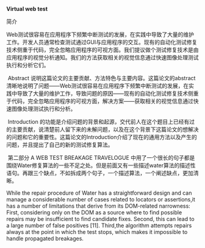 **Virtual web test**



简介

Web测试很容易在应用程序下频繁中断测试的发展，在实践中导致了大量的维护工作。开发人员通常检查测试通过GUI与应用程序的交互。现有的自动化测试修复技术侧重于代码，完全忽略应用程序的可视方面。我们提议做个测试修复技术是由应用程序的视觉分析通知。我们的方法获取相关的视觉信息通过快速图像处理测试执行和分析它们。







​	Abstract 说明这篇论文的主要贡献、方法特色与主要内容。这篇论文的abstract清晰地说明了问题——Web测试很容易在应用程序下频繁中断测试的发展，在实践中导致了大量的维护工作，导致问题的原因——现有的自动化测试修复技术侧重于代码，完全忽略应用程序的可视方面，解决方案——获取相关的视觉信息通过快速图像处理测试执行和分析。

​	Introduction 的功能是介绍问题的背景和起源，交代前人在这个题目上已经有过的主要贡献，说清楚前人留下来的未解问题，以及在这个背景下这篇论文的想解决的问题和它的重要性。这篇论文的Introduction介绍了现在的通用方法以及产生的问题，并且提出了自己的新的测试修复算法。

​	 第二部分  A WEB TEST BREAKAGE TRAVELOGUE 中用了一个很长的句子都是围绕Water修复算法的一些不足之处。但是前面又有一些描述water算法的描述性语句。再跟三个缺点，不如拆成两个句子，一个描述算法，一个阐述缺点，更加清晰。

While the repair procedure of Water has a straightforward design and can manage a considerable number of cases related to locators or assertions,it has a number of limitations that derive from its DOM-related narrowness: First, considering only on the DOM as a source where to find possible repairs may be insufficient to find candidate fixes.	Second, this can lead to a large number of false positives [11]. Third,the algorithm attempts repairs always at the point in which the test stops, which makes it impossible to handle propagated breakages.		 

